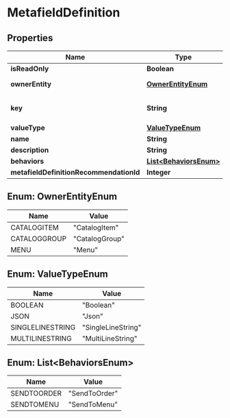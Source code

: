 
# MetafieldDefinition

## Properties
Name | Type | Description | Notes
------------ | ------------- | ------------- | -------------
**isReadOnly** | **Boolean** | Indicates if a definition can be edited or not |  [optional]
**ownerEntity** | [**OwnerEntityEnum**](#OwnerEntityEnum) | The Metafield will extend the specified {Flipdish.Metafields.PublicModels.V1.MetafieldDefinitionBase.OwnerEntity} |  [optional]
**key** | **String** | Key of the metafield.  The key must have two parts, separated by a dot. The first part acts as a category, for organizational purposes.  The parts can be composed of lowercase letters, numbers, hyphen and underscore | 
**valueType** | [**ValueTypeEnum**](#ValueTypeEnum) | The excepted type for the Value field |  [optional]
**name** | **String** | Field Name | 
**description** | **String** | Field Description |  [optional]
**behaviors** | [**List&lt;BehaviorsEnum&gt;**](#List&lt;BehaviorsEnum&gt;) | Enable Metafield Behaviors |  [optional]
**metafieldDefinitionRecommendationId** | **Integer** | Metafield Recommendation Id |  [optional]


<a name="OwnerEntityEnum"></a>
## Enum: OwnerEntityEnum
Name | Value
---- | -----
CATALOGITEM | &quot;CatalogItem&quot;
CATALOGGROUP | &quot;CatalogGroup&quot;
MENU | &quot;Menu&quot;


<a name="ValueTypeEnum"></a>
## Enum: ValueTypeEnum
Name | Value
---- | -----
BOOLEAN | &quot;Boolean&quot;
JSON | &quot;Json&quot;
SINGLELINESTRING | &quot;SingleLineString&quot;
MULTILINESTRING | &quot;MultiLineString&quot;


<a name="List<BehaviorsEnum>"></a>
## Enum: List&lt;BehaviorsEnum&gt;
Name | Value
---- | -----
SENDTOORDER | &quot;SendToOrder&quot;
SENDTOMENU | &quot;SendToMenu&quot;



